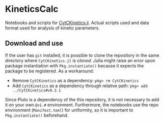 # KineticsCalc

Notebooks and scripts for [CytCKinetics.jl][pkg]. Actual scripts used and data format used for
analysis of kinetic parameters.

## Download and use

If the user has `git` installed, it is possible to clone the repository in the same directory where
`CytCKinetics.jl` is _cloned_. Julia might raise an error upon package instantiation with
`Pkg.instantiate()` because it expects the package to be registered. As a workaround:
+ Remove `CytCKinetics` as a dependency: `pkg> rm CytCKinetics`
+ Add `CytCKinetics` as a dependency through relative path: `pkg> add ../CytCKinetics#v0.3.1`

Since Pluto is a dependency of the this repository, it is not necessary to add it on your own
`@v1.#` environment. Furthermore, the notebooks use the repo environment (`Manifest.toml`) for
uniformity, so it is important to `Pkg.instantiate()` beforehand.

[pkg]: https://github.com/bldamalla/CytCKinetics.jl

